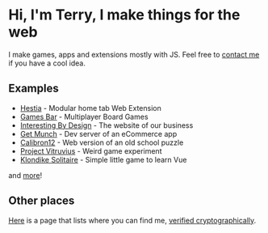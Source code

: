 # Hi, I'm Terry, I make things for the web

I make games, apps and extensions mostly with JS. Feel free to [contact me](mailto:terry@gonguet.com) if you have a cool idea.

## Examples

- [Hestia](https://github.com/terrygonguet/hestia) - Modular home tab Web Extension
- [Games Bar](https://github.com/terrygonguet/games-bar) - Multiplayer Board Games
- [Interesting By Design](https://interestingby.design/) - The website of our business
- [Get Munch](munch-proto.herokuapp.com/) - Dev server of an eCommerce app
- [Calibron12](https://github.com/terrygonguet/calibron12) - Web version of an old school puzzle
- [Project Vitruvius](https://github.com/terrygonguet/vitruvius) - Weird game experiment
- [Klondike Solitaire](https://github.com/terrygonguet/solitaire) - Simple little game to learn Vue

and [more](https://github.com/terrygonguet?tab=repositories)!

## Other places

[Here](https://keyoxide.org/terry@gonguet.com) is a page that lists where you can find me, [verified cryptographically](https://keyoxide.org/).
